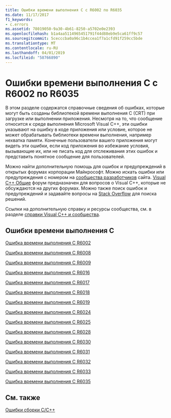 ```yaml
---
title: Ошибки времени выполнения C с R6002 по R6035
ms.date: 11/17/2017
f1_keywords:
- c.errors
ms.assetid: 78019050-9a30-4b61-8250-a5702e0e2393
ms.openlocfilehash: b1a4aa5114965451791f44d88eb9e5ca61ff9c57
ms.sourcegitcommit: 5cecccba0a96c1b4ccea1f7a1cfd91f259cc5bde
ms.translationtype: MT
ms.contentlocale: ru-RU
ms.lasthandoff: 04/01/2019
ms.locfileid: "58766890"
---
```

# <a name="c-runtime-errors-r6002-through-r6035"></a>Ошибки времени выполнения C с R6002 по R6035

В этом разделе содержатся справочные сведения об ошибках, которые могут быть созданы библиотекой времени выполнения C (CRT) при загрузке или выполнении приложения. Несмотря на то, что сообщение относится к среде выполнения Microsoft Visual C++, эти ошибки указывают на ошибку в коде приложения или условие, которое не может обрабатывать библиотеки времени выполнения, например нехватка памяти. Конечные пользователи вашего приложения могут видеть эти ошибки, если код приложения во избежание условия, вызывающие их, или не писать код для отслеживания этих ошибок и представить понятное сообщение для пользователей.

Можно найти дополнительную помощь для ошибок и предупреждений в открытых форумах корпорации Майкрософт. Можно искать ошибки или предупреждения с номером на [сообщества разработчиков](https://developercommunity.visualstudio.com) сайта. [Visual C++ Общие](https://social.msdn.microsoft.com/Forums/vstudio/home?forum=vcgeneral) форум предназначен для вопросов о Visual C++, которые не обсуждаются на других форумах. Можно также поиск ошибок и предупреждений и задавайте вопросы на [Stack Overflow](http://stackoverflow.com/) для поиска решений.

Ссылки на дополнительную справку и ресурсы сообщества, см. в разделе [справки Visual C++ и сообщества](../../overview/visual-cpp-help-and-community.md).

## <a name="c-runtime-errors"></a>Ошибки времени выполнения C

[Ошибка времени выполнения C R6002](../../error-messages/tool-errors/c-runtime-error-r6002.md)

[Ошибка времени выполнения C R6008](../../error-messages/tool-errors/c-runtime-error-r6008.md)

[Ошибка времени выполнения C R6009](../../error-messages/tool-errors/c-runtime-error-r6009.md)

[Ошибка времени выполнения C R6016](../../error-messages/tool-errors/c-runtime-error-r6016.md)

[Ошибка времени выполнения C R6017](../../error-messages/tool-errors/c-runtime-error-r6017.md)

[Ошибка времени выполнения C R6018](../../error-messages/tool-errors/c-runtime-error-r6018.md)

[Ошибка времени выполнения C R6019](../../error-messages/tool-errors/c-runtime-error-r6019.md)

[Ошибка времени выполнения C R6024](../../error-messages/tool-errors/c-runtime-error-r6024.md)

[Ошибка времени выполнения C R6025](../../error-messages/tool-errors/c-runtime-error-r6025.md)

[Ошибка времени выполнения C R6028](../../error-messages/tool-errors/c-runtime-error-r6028.md)

[Ошибка времени выполнения C R6030](../../error-messages/tool-errors/c-runtime-error-r6030.md)

[Ошибка времени выполнения C R6031](../../error-messages/tool-errors/c-runtime-error-r6031.md)

[Ошибка времени выполнения C R6032](../../error-messages/tool-errors/c-runtime-error-r6032.md)

[Ошибка времени выполнения C R6033](../../error-messages/tool-errors/c-runtime-error-r6033.md)

[Ошибка времени выполнения C R6035](../../error-messages/tool-errors/c-runtime-error-r6035.md)

## <a name="see-also"></a>См. также

[Ошибки сборки C/C++](../../error-messages/compiler-errors-1/c-cpp-build-errors.md)